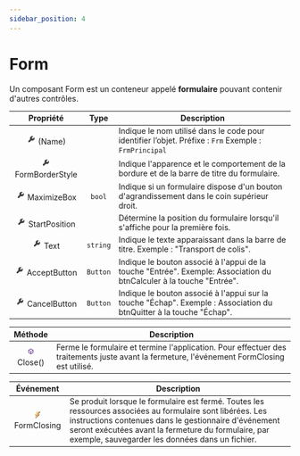 ```yaml
---
sidebar_position: 4
---
```


# Form

Un composant Form est un conteneur appelé **formulaire** pouvant contenir d'autres contrôles.

| Propriété | Type | Description |
| :-------: | :--: | ----------- |
| ![propriété](../_00-shared/_propriete.png) (Name) | | Indique le nom utilisé dans le code pour identifier l’objet. Préfixe : `Frm` Exemple : `FrmPrincipal` |
| ![propriété](../_00-shared/_propriete.png) FormBorderStyle | | Indique l'apparence et le comportement de la bordure et de la barre de titre du formulaire. |
| ![propriété](../_00-shared/_propriete.png) MaximizeBox | `bool` | Indique si un formulaire dispose d'un bouton d'agrandissement dans le coin supérieur droit. |
| ![propriété](../_00-shared/_propriete.png) StartPosition | | Détermine la position du formulaire lorsqu'il s'affiche pour la première fois. |
| ![propriété](../_00-shared/_propriete.png) Text | `string` | Indique le texte apparaissant dans la barre de titre. Exemple : "Transport de colis". |
| ![propriété](../_00-shared/_propriete.png) AcceptButton | `Button` | Indique le bouton associé à l'appui de la touche "Entrée". Exemple: Association du  btnCalculer à la touche "Entrée". |
| ![propriété](../_00-shared/_propriete.png) CancelButton | `Button` | Indique le bouton associé à l'appui sur la touche "Échap". Exemple : Association du btnQuitter à la touche "Échap". |

| Méthode | Description |
| :-----: | ----------- |
| ![méthode](../_00-shared/_methode.png) Close() | Ferme le formulaire et termine l'application. Pour effectuer des traitements juste avant la fermeture, l'événement FormClosing est utilisé. |

| Événement | Description |
| :-------: | ----------- |
| ![événement](../_00-shared/_evenement.png) FormClosing | Se produit lorsque le formulaire est fermé. Toutes les ressources associées au formulaire sont libérées. Les instructions contenues dans le gestionnaire d'événement seront exécutées avant la fermeture du formulaire, par exemple, sauvegarder les données dans un fichier. |

